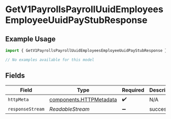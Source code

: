 # GetV1PayrollsPayrollUuidEmployeesEmployeeUuidPayStubResponse

## Example Usage

```typescript
import { GetV1PayrollsPayrollUuidEmployeesEmployeeUuidPayStubResponse } from "@gusto/embedded-api/models/operations/getv1payrollspayrolluuidemployeesemployeeuuidpaystub.js";

// No examples available for this model
```

## Fields

| Field                                                              | Type                                                               | Required                                                           | Description                                                        |
| ------------------------------------------------------------------ | ------------------------------------------------------------------ | ------------------------------------------------------------------ | ------------------------------------------------------------------ |
| `httpMeta`                                                         | [components.HTTPMetadata](../../models/components/httpmetadata.md) | :heavy_check_mark:                                                 | N/A                                                                |
| `responseStream`                                                   | *ReadableStream<Uint8Array>*                                       | :heavy_minus_sign:                                                 | successful                                                         |